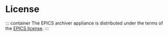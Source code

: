 # License


::: container
The EPICS archiver appliance is distributed under the terms of the
[EPICS license](https://epics-controls.org/licensing/).
:::

```{include} ../../LICENSE
```
